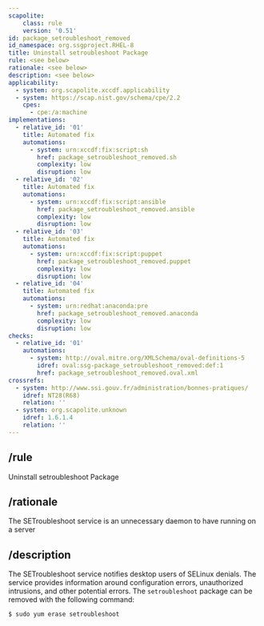 ```yaml
---
scapolite:
    class: rule
    version: '0.51'
id: package_setroubleshoot_removed
id_namespace: org.ssgproject.RHEL-8
title: Uninstall setroubleshoot Package
rule: <see below>
rationale: <see below>
description: <see below>
applicability:
  - system: org.scapolite.xccdf.applicability
  - system: https://scap.nist.gov/schema/cpe/2.2
    cpes:
      - cpe:/a:machine
implementations:
  - relative_id: '01'
    title: Automated fix
    automations:
      - system: urn:xccdf:fix:script:sh
        href: package_setroubleshoot_removed.sh
        complexity: low
        disruption: low
  - relative_id: '02'
    title: Automated fix
    automations:
      - system: urn:xccdf:fix:script:ansible
        href: package_setroubleshoot_removed.ansible
        complexity: low
        disruption: low
  - relative_id: '03'
    title: Automated fix
    automations:
      - system: urn:xccdf:fix:script:puppet
        href: package_setroubleshoot_removed.puppet
        complexity: low
        disruption: low
  - relative_id: '04'
    title: Automated fix
    automations:
      - system: urn:redhat:anaconda:pre
        href: package_setroubleshoot_removed.anaconda
        complexity: low
        disruption: low
checks:
  - relative_id: '01'
    automations:
      - system: http://oval.mitre.org/XMLSchema/oval-definitions-5
        idref: oval:ssg-package_setroubleshoot_removed:def:1
        href: package_setroubleshoot_removed.oval.xml
crossrefs:
  - system: http://www.ssi.gouv.fr/administration/bonnes-pratiques/
    idref: NT28(R68)
    relation: ''
  - system: org.scapolite.unknown
    idref: 1.6.1.4
    relation: ''
---
```



## /rule

Uninstall setroubleshoot Package

## /rationale

The
SETroubleshoot service is an unnecessary daemon to have running on a
server

## /description

The
SETroubleshoot service notifies desktop users of SELinux denials. The
service provides information around configuration errors, unauthorized
intrusions, and other potential errors. The `setroubleshoot` package can
be removed with the following command:

``` 
$ sudo yum erase setroubleshoot
```
